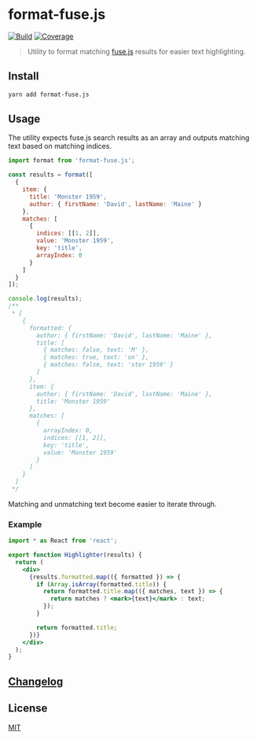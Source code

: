 # format-fuse.js

[![Build][build]][build-badge]
[![Coverage][codecov-shield]][codecov]

> Utility to format matching [fuse.js](https://github.com/krisk/fuse) results for easier text highlighting.

## Install

```bash
yarn add format-fuse.js
```

## Usage

The utility expects fuse.js search results as an array and outputs matching text based on matching indices.

```js
import format from 'format-fuse.js';

const results = format([
  {
    item: {
      title: 'Monster 1959',
      author: { firstName: 'David', lastName: 'Maine' }
    },
    matches: [
      {
        indices: [[1, 2]],
        value: 'Monster 1959',
        key: 'title',
        arrayIndex: 0
      }
    ]
  }
]);

console.log(results);
/**
 * [
    {
      formatted: {
        author: { firstName: 'David', lastName: 'Maine' },
        title: [
          { matches: false, text: 'M' },
          { matches: true, text: 'on' },
          { matches: false, text: 'ster 1959' }
        ]
      },
      item: {
        author: { firstName: 'David', lastName: 'Maine' },
        title: 'Monster 1959'
      },
      matches: [
        {
          arrayIndex: 0,
          indices: [[1, 2]],
          key: 'title',
          value: 'Monster 1959'
        }
      ]
    }
  ]
 */
```

Matching and unmatching text become easier to iterate through.

### Example

```jsx
import * as React from 'react';

export function Highlighter(results) {
  return (
    <div>
      {results.formatted.map(({ formatted }) => {
        if (Array.isArray(formatted.title)) {
          return formatted.title.map(({ matches, text }) => {
            return matches ? <mark>{text}</mark> : text;
          });
        }

        return formatted.title;
      })}
    </div>
  );
}
```

## [Changelog](CHANGELOG.md)

## License

[MIT](LICENSE)

[build]: https://travis-ci.com/metonym/format-fuse.js.svg?branch=master
[build-badge]: https://travis-ci.com/metonym/format-fuse.js
[codecov]: https://codecov.io/gh/metonym/format-fuse.js
[codecov-shield]: https://img.shields.io/codecov/c/github/metonym/format-fuse.js.svg
